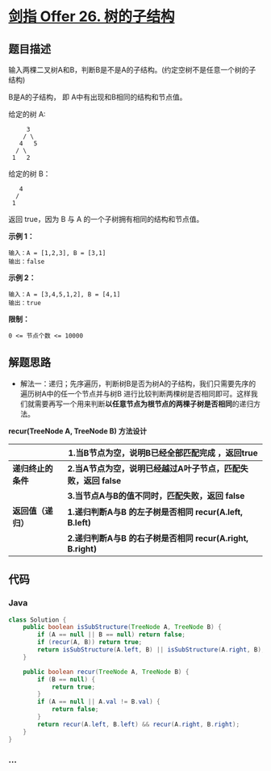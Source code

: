 # [剑指 Offer 26. 树的子结构](https://leetcode-cn.com/problems/shu-de-zi-jie-gou-lcof/)

## 题目描述

输入两棵二叉树A和B，判断B是不是A的子结构。(约定空树不是任意一个树的子结构)

B是A的子结构， 即 A中有出现和B相同的结构和节点值。

给定的树 A:

```
     3
    / \
   4   5
  / \
 1   2
```

给定的树 B：

```
   4 
  /
 1
```

返回 true，因为 B 与 A 的一个子树拥有相同的结构和节点值。

**示例 1：**

```
输入：A = [1,2,3], B = [3,1]
输出：false
```

**示例 2：**

```
输入：A = [3,4,5,1,2], B = [4,1]
输出：true
```

**限制：**

```
0 <= 节点个数 <= 10000
```

## 解题思路

- 解法一：递归；先序遍历，判断树B是否为树A的子结构，我们只需要先序的遍历树A中的任一个节点并与树B 进行比较判断两棵树是否相同即可。这样我们就需要再写一个用来判断**以任意节点为根节点的两棵子树是否相同**的递归方法。

**recur(TreeNode A, TreeNode B) 方法设计**

|                    | **1.当B节点为空，说明B已经全部匹配完成 ，返回true**          |
| ------------------ | ------------------------------------------------------------ |
| **递归终止的条件** | **2.当A节点为空，说明已经越过A叶子节点，匹配失败，返回 false** |
|                    | **3.当节点A与B的值不同时，匹配失败，返回 false**             |
| **返回值（递归）** | **1.递归判断A与B 的左子树是否相同 recur(A.left, B.left)**    |
|                    | **2.递归判断A与B 的右子树是否相同 recur(A.right, B.right)**  |



## **代码**

**<!-- tabs:start -->**

### **Java**

```java
class Solution {
    public boolean isSubStructure(TreeNode A, TreeNode B) {
        if (A == null || B == null) return false;
        if (recur(A, B)) return true;
        return isSubStructure(A.left, B) || isSubStructure(A.right, B);
    }

    public boolean recur(TreeNode A, TreeNode B) {
        if (B == null) {
            return true;
        }
        if (A == null || A.val != B.val) {
            return false;
        }
        return recur(A.left, B.left) && recur(A.right, B.right);
    }
}
```


### **...**

```

```

**<!-- tabs:end -->**